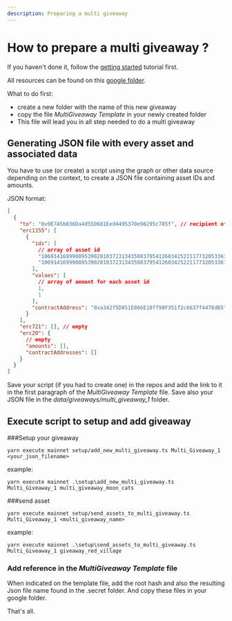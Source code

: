 ```yaml
---
description: Preparing a multi giveaway
---
```


# How to prepare a multi giveaway ?

If you haven't done it, follow the [getting started](../intro/index.md) tutorial first.

All resources can be found on this [google folder](https://drive.google.com/drive/u/1/folders/1Q9FYQhEdlTVlqAMPheoEz1CAFQMqGJJV).

What to do first:

- create a new folder with the name of this new giveaway
- copy the file _MultiGiveaway Template_ in your newly created folder
- This file will lead you in all step needed to do a multi giveaway

## Generating JSON file with every asset and associated data

You have to use (or create) a script using the graph or other data source depending on the context, to create a JSON file containing asset IDs and amounts.

JSON format:

```json
[
  {
    "to": "0x9E7A5b836Da4d55D681Eed4495370e96295c785f", // recipient of the assets
    "erc1155": [
      {
        "ids": [
          // array of asset id
          "106914169990095390281037231343508379541260342522117732053367995686304065005572",
          "106914169990095390281037231343508379541260342522117732053367995686304065005568"
        ],
        "values": [
          // array of amount for each asset id
          1,
          1
        ],
        "contractAddress": "0xa342f5D851E866E18ff98F351f2c6637f4478dB5" // address of asset contract (most of the time our contract 0xa342f5D851E866E18ff98F351f2c6637f4478dB5)
      }
    ],
    "erc721": [], // empty
    "erc20": {
      // empty
      "amounts": [],
      "contractAddresses": []
    }
  }
]
```

Save your script (if you had to create one) in the repos and add the link to it in the first paragraph of the _MultiGiveaway Template_ file.
Save also your JSON file in the _data/giveaways/multi_giveaway_1_ folder.

## Execute script to setup and add giveaway

###Setup your giveaway

`yarn execute mainnet setup/add_new_multi_giveaway.ts Multi_Giveaway_1 <your_json_filename>`

example:

`yarn execute mainnet .\setup\add_new_multi_giveaway.ts Multi_Giveaway_1 multi_giveaway_moon_cats`

###send asset

`yarn execute mainnet setup/send_assets_to_multi_giveaway.ts Multi_Giveaway_1 <multi_giveaway_name>`

example:

`yarn execute mainnet .\setup\send_assets_to_multi_giveaway.ts Multi_Giveaway_1 giveaway_red_village`

### Add reference in the _MultiGiveaway Template_ file

When indicated on the template file, add the root hash and also the resulting Json file name found in the .secret folder. And copy these files in your google folder.

That's all.
